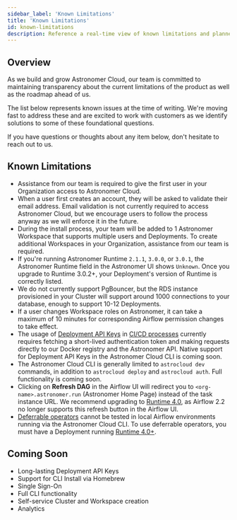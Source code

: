 ```yaml
---
sidebar_label: 'Known Limitations'
title: 'Known Limitations'
id: known-limitations
description: Reference a real-time view of known limitations and planned features for Astronomer Cloud.
---
```


## Overview

As we build and grow Astronomer Cloud, our team is committed to maintaining transparency about the current limitations of the product as well as the roadmap ahead of us.

The list below represents known issues at the time of writing. We're moving fast to address these and are excited to work with customers as we identify solutions to some of these foundational questions.

If you have questions or thoughts about any item below, don't hesitate to reach out to us.

## Known Limitations

- Assistance from our team is required to give the first user in your Organization access to Astronomer Cloud.
- When a user first creates an account, they will be asked to validate their email address. Email validation is not currently required to access Astronomer Cloud, but we encourage users to follow the process anyway as we will enforce it in the future.
- During the install process, your team will be added to 1 Astronomer Workspace that supports multiple users and Deployments. To create additional Workspaces in your Organization, assistance from our team is required.
- If you're running Astronomer Runtime `2.1.1`, `3.0.0`, or `3.0.1`, the Astronomer Runtime field in the Astronomer UI shows `Unknown`. Once you upgrade to Runtime 3.0.2+, your Deployment's version of Runtime is correctly listed.
- We do not currently support PgBouncer, but the RDS instance provisioned in your Cluster will support around 1000 connections to your database, enough to support 10-12 Deployments.
- If a user changes Workspace roles on Astronomer, it can take a maximum of 10 minutes for corresponding Airflow permission changes to take effect.
- The usage of [Deployment API Keys](api-keys.md) in [CI/CD processes](ci-cd.md) currently requires fetching a short-lived authentication token and making requests directly to our Docker registry and the Astronomer API. Native support for Deployment API Keys in the Astronomer Cloud CLI is coming soon.
- The Astronomer Cloud CLI is generally limited to `astrocloud dev` commands, in addition to `astrocloud deploy` and `astrocloud auth`. Full functionality is coming soon.
- Clicking on **Refresh DAG** in the Airflow UI will redirect you to `<org-name>.astronomer.run` (Astronomer Home Page) instead of the task instance URL. We recommend upgrading to [Runtime 4.0](runtime-release-notes.md#astronomer-runtime-400), as Airflow 2.2 no longer supports this refresh button in the Airflow UI.
- [Deferrable operators](deferrable-operators.md) cannot be tested in local Airflow environments running via the Astronomer Cloud CLI. To use deferrable operators, you must have a Deployment running [Runtime 4.0+](runtime-release-notes.md#astronomer-runtime-400).

## Coming Soon

- Long-lasting Deployment API Keys
- Support for CLI Install via Homebrew
- Single Sign-On
- Full CLI functionality
- Self-service Cluster and Workspace creation
- Analytics
